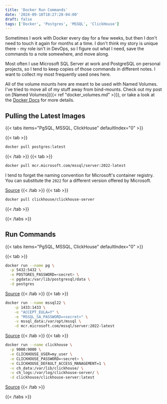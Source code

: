 ```yaml
---
title: 'Docker Run Commands'
date: '2024-09-18T18:27:28-04:00'
draft: false
tags: ['Docker', 'Postgres', 'MSSQL', 'ClickHouse']
---
```


Sometimes I work with Docker every day for a few weeks, but then I don't need to touch it again for months at a time. I don't think my story is unique there - my role isn't in DevOps, so I figure out what I need, save the commands to a note somewhere, and move along.

Most often I use Microsoft SQL Server at work and PostgreSQL on personal projects, so I tend to keep copies of those commands in different notes. I want to collect my most frequently used ones here.

All of the volume mounts here are meant to be used with Named Volumes. I've tried to move all of my stuff away from bind-mounts. Check out my post on [Named Volumes]({{< ref "docker_volumes.md" >}}), or take a look at the [Docker Docs](https://docs.docker.com/engine/storage/volumes/) for more details.

## Pulling the Latest Images

{{< tabs items="PgSQL, MSSQL, ClickHouse" defaultIndex="0" >}}

  {{< tab >}}
  ```bash
  docker pull postgres:latest
  ```
  {{< /tab >}}
  {{< tab >}}
  ```bash
  docker pull mcr.microsoft.com/mssql/server:2022-latest
  ```

  I tend to forget the naming convention for Microsoft's container registry. You can substitute the `2022` for a different version offered by Microsoft.  

  [Source](https://learn.microsoft.com/en-us/sql/linux/quickstart-install-connect-docker?view=sql-server-ver16&tabs=cli&pivots=cs1-bash)
  {{< /tab >}}
  {{< tab >}}
  ```bash
  docker pull clickhouse/clickhouse-server
  ```
  {{< /tab >}}

{{< /tabs >}}

## Run Commands

{{< tabs items="PgSQL, MSSQL, ClickHouse" defaultIndex="0" >}}

  {{< tab >}}
  ```bash {filename="Bash"}
  docker run --name pg \
    -p 5432:5432 \
    -e POSTGRES_PASSWORD=<secret> \
    -v pgdata:/var/lib/postgresql/data \
    -d postgres
  ```
  [Source](https://www.docker.com/blog/how-to-use-the-postgres-docker-official-image/#1-Environment-variables)
  {{< /tab >}}
  {{< tab >}}
  ```bash {filename="Bash"}
  docker run --name mssql22 \
      -p 1433:1433 \
      -e "ACCEPT_EULA=Y" \
      -e "MSSQL_SA_PASSWORD=<secret>" \
      -v mssql_data:/var/opt/mssql \
      -d mcr.microsoft.com/mssql/server:2022-latest
  ```
  [Source](https://learn.microsoft.com/en-us/sql/linux/sql-server-linux-docker-container-configure)
  {{< /tab >}}
  {{< tab >}}
  ```bash
  docker run --name clickhouse \
    -p 9000:9000 \
    -e CLICKHOUSE_USER=my_user \
    -e CLICKHOUSE_PASSWORD=<secret> \
    -e CLICKHOUSE_DEFAULT_ACCESS_MANAGEMENT=1 \
    -v ch_data:/var/lib/clickhouse/ \
    -v ch_logs:/var/log/clickhouse-server/ \
    -d clickhouse/clickhouse-server:latest
  ```
  [Source](https://github.com/ClickHouse/ClickHouse/blob/master/docker/server/README.md)
  {{< /tab >}}

{{< /tabs >}}